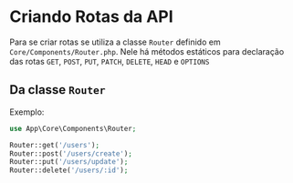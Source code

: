 # Criando Rotas da API

Para se criar rotas se utiliza a classe `Router` definido em `Core/Components/Router.php`. Nele há métodos estáticos para declaração das rotas `GET`, `POST`, `PUT`, `PATCH`, `DELETE`, `HEAD` e `OPTIONS`

## Da classe `Router`



Exemplo:
```php
use App\Core\Components\Router;

Router::get('/users');
Router::post('/users/create');
Router::put('/users/update');
Router::delete('/users/:id');
```
